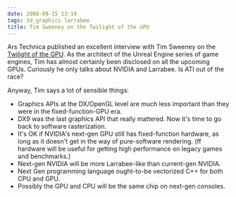 ```yaml
---
date: 2008-09-15 13:19
tags: 3d_graphics larrabee
title: Tim Sweeney on the Twilight of the GPU
---
```


Ars Technica published an excellent interview with Tim Sweeney on the
[Twilight of the GPU](http://arstechnica.com/articles/paedia/gpu-sweeney-interview.ars).
As the architect of the Unreal Engine series of game engines,
Tim has almost certainly been disclosed on all the upcoming GPUs. Curiously he
only talks about NVIDIA and Larrabee. Is ATI out of the race?

Anyway, Tim says a lot of sensible things:

* Graphics APIs at the DX/OpenGL level are much less important than they were in the fixed-function-GPU era.
* DX9 was the last graphics API that really mattered. Now it's time to go back to software rasterization.
* It's OK if NVIDIA's next-gen GPU still has fixed-function hardware, as long as it doesn't get in the way of pure-software rendering. (ff hardware will be useful for getting high performance on legacy games and benchmarks.)
* Next-gen NVIDIA will be more Larrabee-like than current-gen NVIDIA.
* Next Gen programming language ought-to-be vectorized C++ for both CPU and GPU.
* Possibly the GPU and CPU will be the same chip on next-gen consoles.
